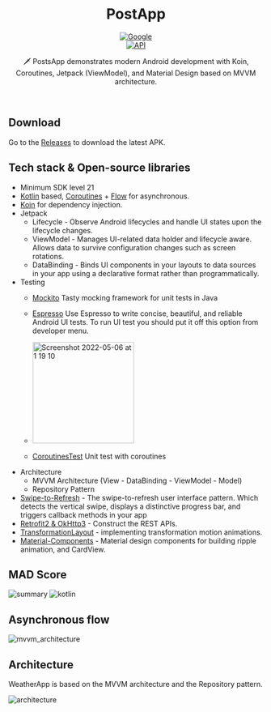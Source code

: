 <h1 align="center">PostApp</h1>

<p align="center">
  <a href="https://devlibrary.withgoogle.com/products/android/repos/skydoves-pokedex"><img alt="Google" src="https://skydoves.github.io/badges/google-devlib.svg"/></a><br>
  <a href="https://android-arsenal.com/api?level=21"><img alt="API" src="https://img.shields.io/badge/API-21%2B-brightgreen.svg?style=flat"/></a>

<p align="center">  
🗡️ PostsApp demonstrates modern Android development with Koin, Coroutines, Jetpack (ViewModel), and Material Design based on MVVM architecture.
</p>
</br>

## Download
Go to the [Releases](https://github.com/devPaulo17/weatherapp/releases) to download the latest APK.

## Tech stack & Open-source libraries
- Minimum SDK level 21
- [Kotlin](https://kotlinlang.org/) based, [Coroutines](https://github.com/Kotlin/kotlinx.coroutines)  + [Flow](https://kotlin.github.io/kotlinx.coroutines/kotlinx-coroutines-core/kotlinx.coroutines.flow/) for asynchronous.
- [Koin](https://insert-koin.io) for dependency injection.
- Jetpack
  - Lifecycle - Observe Android lifecycles and handle UI states upon the lifecycle changes.
  - ViewModel - Manages UI-related data holder and lifecycle aware. Allows data to survive configuration changes such as screen rotations.
  - DataBinding - Binds UI components in your layouts to data sources in your app using a declarative format rather than programmatically.
- Testing
  - [Mockito](https://site.mockito.org) Tasty mocking framework for unit tests in Java
  - [Espresso](https://developer.android.com/training/testing/espresso) Use Espresso to write concise, beautiful, and reliable Android UI tests. To run UI test you should put it off this option from developer menu.
  - <img width="200" alt="Screenshot 2022-05-06 at 1 19 10" src="https://user-images.githubusercontent.com/36678251/167078256-448621bd-fa20-43c9-ae70-c81796f39142.png">

  - [CoroutinesTest](https://kotlin.github.io/kotlinx.coroutines/kotlinx-coroutines-test/) Unit test with coroutines
- Architecture
  - MVVM Architecture (View - DataBinding - ViewModel - Model)
  - Repository Pattern
- [Swipe-to-Refresh](https://developer.android.com/training/swipe/add-swipe-interface) - The swipe-to-refresh user interface pattern. Which detects the vertical swipe, displays a distinctive progress bar, and triggers callback methods in your app
- [Retrofit2 & OkHttp3](https://github.com/square/retrofit) - Construct the REST APIs.
- [TransformationLayout](https://github.com/skydoves/transformationlayout) - implementing transformation motion animations.
- [Material-Components](https://github.com/material-components/material-components-android) - Material design components for building ripple animation, and CardView.

## MAD Score
![summary](https://user-images.githubusercontent.com/24237865/102366914-84f6b000-3ffc-11eb-8d49-b20694239782.png)
![kotlin](https://user-images.githubusercontent.com/24237865/102366932-8a53fa80-3ffc-11eb-8131-fd6745a6f079.png)

## Asynchronous flow
![mvvm_architecture](https://user-images.githubusercontent.com/36678251/167052898-b4072d58-1e82-4334-b0ad-b732caf55770.png)


## Architecture
WeatherApp is based on the MVVM architecture and the Repository pattern.

![architecture](https://user-images.githubusercontent.com/24237865/77502018-f7d36000-6e9c-11ea-92b0-1097240c8689.png)
